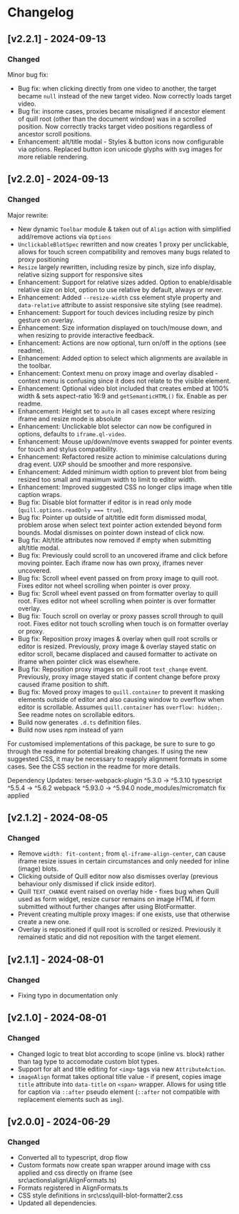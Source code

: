 # Changelog

## [v2.2.1] - 2024-09-13
### Changed
Minor bug fix:
- Bug fix: when clicking directly from one video to another, the target became `null` instead of the new target video. Now correctly loads target video.
- Bug fix: insome cases, proxies became misaligned if ancestor element of quill root (other than the document window) was in a scrolled position. Now correctly tracks target video positions regardless of ancestor scroll positions.
- Enhancement: alt/title modal -  Styles & button icons now configurable via options. Replaced button icon unicode glyphs with svg images for more reliable rendering.

## [v2.2.0] - 2024-09-13
### Changed
Major rewrite: 
- New dynamic `Toolbar` module & taken out of `Align` action with simplified add/remove actions via `Options` 
- `UnclickableBlotSpec` rewritten and now creates 1 proxy per unclickable, allows for touch screen compatibility and removes many bugs related to proxy positioning
- `Resize` largely rewritten, including resize by pinch, size info display, relative sizing support for responsive sites
- Enhancement: Support for relative sizes added. Option to enable/disable relative size on blot, option to use relative by default, always or never.
- Enhancement: Added `--resize-width` css element style property and `data-relative` attribute to assist responsive site styling (see readme).
- Enhancement: Support for touch devices including resize by pinch gesture on overlay.
- Enhancement: Size information displayed on touch/mouse down, and when resizing to provide interactive feedback.
- Enhancement: Actions are now optional, turn on/off in the options (see readme).
- Enhancement: Added option to select which alignments are available in the toolbar.
- Enhancement: Context menu on proxy image and overlay disabled - context menu is confusing since it does not relate to the visible element.
- Enhancement: Optional video blot included that creates embed at 100% width & sets aspect-ratio 16:9 and `getSemanticHTML()` fix. Enable as per readme. 
- Enhancement: Height set to `auto` in all cases except where resizing iframe and resize mode is absolute
- Enhancement: Unclickable blot selector can now be configured in options, defaults to `iframe.ql-video`.
- Enhancement: Mouse up/down/move events swapped for pointer events for touch and stylus compatibility.
- Enhancement: Refactored resize action to minimise calculations during drag event. UXP should be smoother and more responsive.
- Enhancement: Added minimum width option to prevent blot from being resized too small and maximum width to limit to editor width.
- Enhancement: Improved suggested CSS no longer clips image when title caption wraps.
- Bug fix: Disable blot formatter if editor is in read only mode (`quill.options.readOnly === true`). 
- Bug fix: Pointer up outside of alt/title edit form dismissed modal, problem arose when select text pointer action extended beyond form bounds. Modal dismisses on pointer down instead of click now.
- Bug fix: Alt/title attributes now removed if empty when submitting alt/title modal.
- Bug fix: Previously could scroll to an uncovered iframe and click before moving pointer. Each iframe now has own proxy, iframes never uncovered.
- Bug fix: Scroll wheel event passed on from proxy image to quill root. Fixes editor not wheel scrolling when pointer is over proxy.
- Bug fix: Scroll wheel event passed on from formatter overlay to quill root. Fixes editor not wheel scrolling when pointer is over formatter overlay.
- Bug fix: Touch scroll on overlay or proxy passes scroll through to quill root. Fixes editor not touch scrolling when touch is on formatter overlay or proxy.
- Bug fix: Reposition proxy images & overlay when quill root scrolls or editor is resized. Previously, proxy image & overlay stayed static on editor scroll, became displaced and caused formatter to activate on iframe when pointer click was elsewhere.
- Bug fix: Reposition proxy images on quill root `text_change` event. Previously, proxy image stayed static if content change before proxy caused iframe position to shift.
- Bug fix: Moved proxy images to `quill.container` to prevent it masking elements outside of editor and also causing window to overflow when editor is scrollable. Assumes `quill.container` has `overflow: hidden;`. See readme notes on scrollable editors.
- Build now generates `.d.ts` definition files.
- Build now uses npm instead of yarn

For customised implementations of this package, be sure to sure to go through the readme for potential breaking changes. If using the new suggested CSS, it may be necessary to reapply alignment formats in some cases. See the CSS section in the readme for more details.

Dependency Updates:
 terser-webpack-plugin   ^5.3.0  →  ^5.3.10
 typescript              ^5.5.4  →   ^5.6.2
 webpack                ^5.93.0  →  ^5.94.0
 node_modules/micromatch fix applied

## [v2.1.2] - 2024-08-05
### Changed
- Remove `width: fit-content;` from `ql-iframe-align-center`, can cause iframe resize issues in certain circumstances and only needed for inline (image) blots.
- Clicking outside of Quill editor now also dismisses overlay (previous behaviour only dismissed if click inside editor).
- Quill `TEXT_CHANGE` event raised on overlay hide - fixes bug when Quill used as form widget, resize cursor remains on image HTML if form submitted without further changes after using BlotFormatter.
- Prevent creating multiple proxy images: if one exists, use that otherwise create a new one.
- Overlay is repositioned if quill root is scrolled or resized. Previously it remained static and did not reposition with the target element.

## [v2.1.1] - 2024-08-01
### Changed
- Fixing typo in documentation only

## [v2.1.0] - 2024-08-01
### Changed
- Changed logic to treat blot according to scope (inline vs. block) rather than tag type to accomodate custom blot types.
- Support for alt and title editing for `<img>` tags via new `AttributeAction`.
- `imageAlign` format takes optional title value - if present, copies image `title` attribute into `data-title` on `<span>` wrapper. Allows for using title for caption via `::after` pseudo element (`::after` not compatible with replacement elements such as `img`).

## [v2.0.0] - 2024-06-29
### Changed
- Converted all to typescript, drop flow
- Custom formats now create span wrapper around image with css applied and css directly on iframe (see src\actions\align\AlignFormats.ts)
- Formats registered in AlignFormats.ts
- CSS style definitions in src\css\quill-blot-formatter2.css
- Updated all dependencies.

